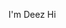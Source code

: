 I'm Deez
Hi

<!---
DZtrentesix/DZtrentesix is a ✨ special ✨ repository because its `README.md` (this file) appears on your GitHub profile.
You can click the Preview link to take a look at your changes.
--->
